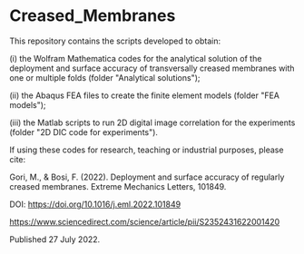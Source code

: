 # Creased_Membranes
This repository contains the scripts developed to obtain:

(i) the Wolfram Mathematica codes for the analytical solution of the deployment and surface accuracy of transversally creased membranes with one or multiple folds (folder "Analytical solutions");

(ii) the Abaqus FEA files to create the finite element models (folder "FEA models");

(iii) the Matlab scripts to run 2D digital image correlation for the experiments (folder "2D DIC code for experiments"). 



If using these codes for research, teaching or industrial purposes, please cite:

Gori, M., & Bosi, F. (2022). Deployment and surface accuracy of regularly creased membranes. Extreme Mechanics Letters, 101849. 

DOI: https://doi.org/10.1016/j.eml.2022.101849 

https://www.sciencedirect.com/science/article/pii/S2352431622001420  

Published 27 July 2022.
